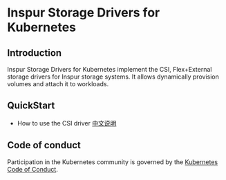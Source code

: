 # Inspur Storage Drivers for Kubernetes

## Introduction
Inspur Storage Drivers for Kubernetes implement the CSI, Flex+External storage
drivers for Inspur storage systems. It allows dynamically provision volumes
and attach it to workloads.

## QuickStart
- How to use the CSI driver [中文说明](docs/how-to-use-csi-driver-zh_CN.md)

## Code of conduct
Participation in the Kubernetes community is governed by the [Kubernetes Code of Conduct](code-of-conduct.md).
